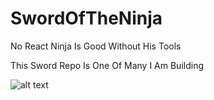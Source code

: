 # SwordOfTheNinja
No React Ninja Is Good Without His Tools 

This Sword Repo Is One Of Many I Am Building

![alt text](http://icowebsolutions.com/wp-content/uploads/2015/11/Ninja-Shadow-2.png)
